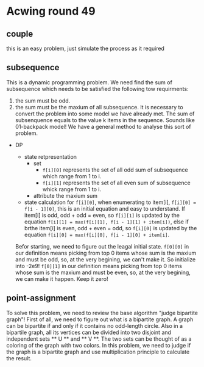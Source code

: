 # Acwing round 49
## couple
this is an easy problem, just simulate the process as it required
## subsequence
This is a dynamic programming problem. We need find the sum of subsequence which needs to be satisfied the following tow requirments:
1. the sum must be odd.
2. the sum must be the maxium of all subsequence.
It is necessary to convert the problem into some model we have already met.
The sum of subsenquence equals to the value k items in the sequence.
Sounds like 01-backpack model!
We have a general method to analyse this sort of problem.  
- DP
    - state retpresentation
        - set
            - ```f[i][0]``` represents the set of all odd sum of subsequence which range from 1 to i.
            - ```f[i][1]``` represents the set of all even sum of subsequence whick range from 1 to i.
        - attribute the maxium sum
    - state calculation
        for ```f[i][0]```, when enumerating to item[i], ```f[i][0] = f[i - 1][0]```, this is an initial equation and easy to understand. If item[i] is odd, odd + odd = even, so ```f[i][1]``` is updated by the equation ```f[i][1] = max(f[i][1], f[i - 1][1] + item[i])```, else if brthe item[i] is even, odd + even = odd, so ```f[i][0]``` is updated by the equation ```f[i][0] = max(f[i][0], f[i - 1][0] + item[i]```.

    Befor starting, we need to figure out the leagal initial state.
    ```f[0][0]``` in our definition means picking from top 0 items whose sum is the maxium and must be odd, so, at the very begining, we can't make it. So initialize into -2e9!
    ```f[0][1]``` in our definition means picking from top 0 items whose sum is the maxium and must be even, so, at the very begining, we can make it happen. Keep it zero!
## point-assignment
To solve this problem, we need to review the base algorithm "judge bipartite graph"!
First of all, we need to figure out what is a bipartite graph. A graph can be bipartite if and only if it contains no odd-length circle.
Also in a bipartile graph, all its vertices can be divided into two disjoint and independent sets ** U ** and ** V **.
The two sets can be thought of as a coloring of the graph with two colors.
In this problem, we need to judge if the graph is a bipartite graph and use multiplication principle to calculate the result.
